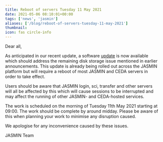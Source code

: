 ```yaml
---
title: Reboot of servers Tuesday 11 May 2021
date: 2021-05-06 08:10:01+00:00
tags: ['news', 'jasmin']
aliases: ['/blog/reboot-of-servers-tuesday-11-may-2021']
thumbnail: 
icon: fas circle-info
---
```


Dear all,


As anticipated in our recent update, a software [update](https://www.ceda.ac.uk/blog/update-on-jasmin-disk-and-tape-storage-issues/) is now available which should address the remaining disk storage issue mentioned in earlier announcements. This update is already being rolled out across the JASMIN platform but will require a reboot of most JASMIN and CEDA servers in order to take effect.


Users should be aware that JASMIN login, sci, transfer and other servers will all be affected by this which will cause sessions to be interrupted and may affect the running of other JASMIN- and CEDA-hosted services.


The work is scheduled on the morning of Tuesday 11th May 2021 starting at 09:00. The work should be complete by around midday. Please be aware of this when planning your work to minimise any disruption caused.


  
We apologise for any inconvenience caused by these issues.


JASMIN Team


